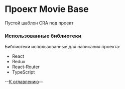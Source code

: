 # Проект Movie Base
Пустой шаблон CRA под проект

### Использованные библиотеки
Библиотеки использованные для написания проекта:

* React
* Redux
* React-Router
* TypeScript

--[К оглавлению](#Оглавление)--